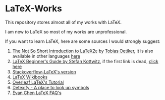 # LaTeX-Works
This repository stores almost all of my works with LaTeX.

I am new to LaTeX so most of my works are unprofessional.

If you want to learn LaTeX, here are some sources I would strongly suggest:

1. [The Not So Short Introduction to LaTeX2ε](https://tobi.oetiker.ch/lshort/lshort.pdf) by [Tobias Oetiker](https://github.com/oetiker), it is also available in other languages [here](https://ctan.org/tex-archive/info/lshort/english/?lang=en)
2. [LaTeX Beginner's Guide by Stefan Kottwitz](http://static.latexstudio.net/wp-content/uploads/2015/03/LaTeX_Beginners_Guide.pdf), if the first link is dead, [click here](https://github.com/tachithanhdanh/LaTeX-Works/blob/main/documents/LaTeX_Beginners_Guide.pdf)
3. [Stackoverflow-LaTeX's version](https://tex.stackexchange.com/)
4. [LaTeX Wikibooks](https://en.wikibooks.org/wiki/LaTeX)
5. [Overleaf LaTeX's Tutorial](https://www.overleaf.com/learn/latex/Tutorials)
6. [Detexify - A place to look up symbols](http://detexify.kirelabs.org/classify.html)
7. [Evan Chen LaTeX FAQ's](https://web.evanchen.cc/faq-latex.html)

